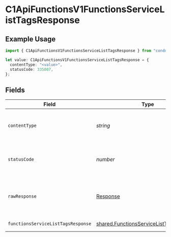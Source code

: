 # C1ApiFunctionsV1FunctionsServiceListTagsResponse

## Example Usage

```typescript
import { C1ApiFunctionsV1FunctionsServiceListTagsResponse } from "conductorone-sdk-typescript/sdk/models/operations";

let value: C1ApiFunctionsV1FunctionsServiceListTagsResponse = {
  contentType: "<value>",
  statusCode: 335007,
};
```

## Fields

| Field                                                                                                     | Type                                                                                                      | Required                                                                                                  | Description                                                                                               |
| --------------------------------------------------------------------------------------------------------- | --------------------------------------------------------------------------------------------------------- | --------------------------------------------------------------------------------------------------------- | --------------------------------------------------------------------------------------------------------- |
| `contentType`                                                                                             | *string*                                                                                                  | :heavy_check_mark:                                                                                        | HTTP response content type for this operation                                                             |
| `statusCode`                                                                                              | *number*                                                                                                  | :heavy_check_mark:                                                                                        | HTTP response status code for this operation                                                              |
| `rawResponse`                                                                                             | [Response](https://developer.mozilla.org/en-US/docs/Web/API/Response)                                     | :heavy_check_mark:                                                                                        | Raw HTTP response; suitable for custom response parsing                                                   |
| `functionsServiceListTagsResponse`                                                                        | [shared.FunctionsServiceListTagsResponse](../../../sdk/models/shared/functionsservicelisttagsresponse.md) | :heavy_minus_sign:                                                                                        | Successful response                                                                                       |
